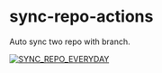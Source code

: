 # sync-repo-actions

Auto sync two repo with branch.

[![SYNC_REPO_EVERYDAY](https://github.com/madawei2699/sync-repo-actions/actions/workflows/bmpi-dev.yml/badge.svg)](https://github.com/madawei2699/sync-repo-actions/actions/workflows/bmpi-dev.yml)


